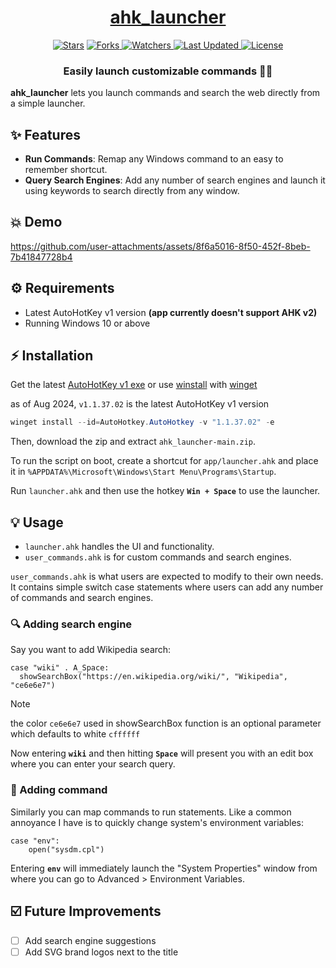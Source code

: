 <div align = "center">

<h1><a href="https://github.com/dpi0/ahk_launcher">ahk_launcher</a></h1>

<a href="https://github.com/dpi0/ahk_launcher/stargazers">
<img alt="Stars" src="https://img.shields.io/github/stars/dpi0/ahk_launcher?style=flat-square&color=98c379&label=Stars"></a>

<a href="https://github.com/dpi0/ahk_launcher/network/members">
<img alt="Forks" src="https://img.shields.io/github/forks/dpi0/ahk_launcher?style=flat-square&color=66a8e0&label=Forks"> </a>

<a href="https://github.com/dpi0/ahk_launcher/watchers">
<img alt="Watchers" src="https://img.shields.io/github/watchers/dpi0/ahk_launcher?style=flat-square&color=f5d08b&label=Watchers"> </a>

<a href="https://github.com/dpi0/ahk_launcher/pulse">
<img alt="Last Updated" src="https://img.shields.io/github/last-commit/dpi0/ahk_launcher?style=flat-square&color=e06c75&label=Last Commit"> </a>

<a href="https://github.com/dpi0/ahk_launcher/blob/main/LICENSE">
<img alt="License" src="https://img.shields.io/github/license/dpi0/ahk_launcher?style=flat-square&color=eee&label="> </a>

<h3>Easily launch customizable commands 🚀🍰</h3>

</div>

**ahk_launcher** lets you launch commands and search the web directly from a simple launcher.

## ✨ Features

- **Run Commands**: Remap any Windows command to an easy to remember shortcut.
- **Query Search Engines**: Add any number of search engines and launch it using keywords to search directly from any window.

## 💥 Demo

https://github.com/user-attachments/assets/8f6a5016-8f50-452f-8beb-7b41847728b4

## ⚙️ Requirements

- Latest AutoHotKey v1 version **(app currently doesn't support AHK v2)**
- Running Windows 10 or above

## ⚡ Installation

Get the latest [AutoHotKey v1 exe](https://www.autohotkey.com/download/ahk-install.exe) or use [winstall](https://winstall.app/apps/AutoHotkey.AutoHotkey) with [winget](https://github.com/microsoft/winget-cli)

as of Aug 2024, `v1.1.37.02` is the latest AutoHotKey v1 version

```powershell
winget install --id=AutoHotkey.AutoHotkey -v "1.1.37.02" -e
```

Then, download the zip and extract `ahk_launcher-main.zip`.

To run the script on boot, create a shortcut for `app/launcher.ahk` and place it in `%APPDATA%\Microsoft\Windows\Start Menu\Programs\Startup`.

Run `launcher.ahk` and then use the hotkey **`Win + Space`** to use the launcher.

## 💡 Usage

- `launcher.ahk` handles the UI and functionality.
- `user_commands.ahk` is for custom commands and search engines.

`user_commands.ahk` is what users are expected to modify to their own needs. It contains simple switch case statements where users can add any number of commands and search engines.

### 🔍 Adding search engine

Say you want to add Wikipedia search:

```ahk
case "wiki" . A_Space:
  showSearchBox("https://en.wikipedia.org/wiki/", "Wikipedia", "ce6e6e7")
```

> [!NOTE]  
> the color `ce6e6e7` used in showSearchBox function is an optional parameter which defaults to white `cffffff`

Now entering **`wiki`** and then hitting **`Space`** will present you with an edit box where you can enter your search query.

### 🏓 Adding command

Similarly you can map commands to run statements. Like a common annoyance I have is to quickly change system's environment variables:

```ahk
case "env":
    open("sysdm.cpl")
```

Entering **`env`** will immediately launch the "System Properties" window from where you can go to Advanced > Environment Variables.

## ☑️ Future Improvements

- [ ] Add search engine suggestions
- [ ] Add SVG brand logos next to the title
